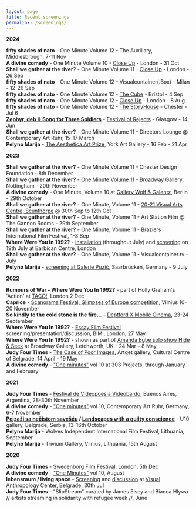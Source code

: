 ```yaml
---
layout: page
title: Recent screenings
permalink: /screenings/ 
---
```


**2024**  
  
**fifty shades of nato** - One Minute Volume 12 - The Auxiliary, Middlesbrough, 7-11 Nov  
**A divine comedy** - One Minute Volume 10 - [Close Up](https://www.closeupfilmcentre.com/film_programmes/2024/one-minute-volume-ten) - London - 31 Oct  
**Shall we gather at the river?** - One Minute Volume 11 - [Close Up](https://www.closeupfilmcentre.com/film_programmes/2024/one-minute-volume-11/) - London - 26 Sep  
**fifty shades of nato** - One Minute Volume 12 - Visualcontainer(.Box) - Milan - 12-26 Sep  
**fifty shades of nato** - One Minute Volume 12 - [The Cube](https://cubecinema.com/programme/event/kerry-baldry-one-minute-volume-12,14031/) - Bristol - 4 Sep  
**fifty shades of nato** - One Minute Volume 12 - [Close Up](https://www.closeupfilmcentre.com/film_programmes/2024/one-minute-volume-12/) - London - 8 Aug  
**fifty shades of nato** - One Minute Volume 12 - [The StoryHouse](https://www.storyhouse.com/whats-on/one-minute/) - Chester - Jul 6  
[**Zephyr, deb** & **Song for Three Soldiers**](https://www.rastko.co.uk/rejects2024/) - [Festival of Rejects](https://www.instagram.com/p/C7UjvU8IK3z) - Glasgow - 14 Jun  
**Shall we gather at the river?** - One Minute Volume 11 - Directors Lounge @ Contemporary Art Ruhr, 15-17 March  
**Pelyno Marija** - [The Aesthetica Art Prize](https://artprize.aestheticamagazine.com/projects/beatrice-bukantyte-rastko-novakovic/), York Art Gallery - 16 Feb - 21 Apr  
  
**2023** 

**Shall we gather at the river?** - One Minute Volume 11 - Chester Design Foundation - 8th December  
**Shall we gather at the river?** - One Minute Volume 11 - Broadway Gallery, Nottingham -  20th November  
**A divine comedy** - One Minute, Volume 10 at [Gallery Wolf & Galentz](https://wolf-galentz.de/en/), Berlin - 29th October  
**Shall we gather at the river?** - One Minute, Volume 11 - [20-21 Visual Arts Centre, Scunthorpe](https://www.2021visualartscentre.co.uk/one-minute-films-volume-11/) @ 30th Sep to 12th Oct  
**Shall we gather at the river?** - One Minute, Volume 11 - Art Station Film @ The Gannon Rooms - 29th September   
**Shall we gather at the river?** - One Minute, Volume 11 - Braziers International Film Festival, 1-3 Sep  
**Where Were You In 1992?** - [installation](https://www.barbican.org.uk/whats-on/2023/event/where-were-you-in-1992) (throughout July) and [screening](https://www.barbican.org.uk/whats-on/2023/event/where-were-you-in-1992-conversation-with-amanda-egbe) on 19th July at Barbican Centre, London  
**Shall we gather at the river?** - One Minute, Volume 11 - Visualcontainer.tv - July   
**Pelyno Marija** - [screening at Galerie Puzić](https://gallery-puzic.com/im-osten-nichts-neues-finissage/), Saarbrücken, Germany - 9 July    
  
**2022**  

**Rumours of War - Where Were You In 1992?** - part of Holly Graham's 'Action' at [TACO!](https://web.archive.org/web/20221129130452/https://taco.org.uk/ACTION-SCREENINGS), London 2 Dec  
**Caprice** - [Scanorama Festival, Glimpses of Europe competition](https://web.archive.org/web/20221103222519/https://scanorama.lt/en/edition/2022/films/caprice?back=https%3A%2F%2Fscanorama.lt%2Fen%2Fedition%2F2022%3Ftype%3Dselection%26selection%3D273%2A), Vilnius 10-20 November  
**So kindly to the cold stone is the fire…** - [Deptford X Mobile Cinema](https://web.archive.org/web/20220915130926/https://deptfordx.org/event/izzy-mcevoy-and-jemma-egan-mobile-cinema/), 23-24 September  
**Where Were You In 1992?** - [Essay Film Festival](https://web.archive.org/web/20220412181308/https://www.bbk.ac.uk/events/remote_event_view?id=29830) screening/presentation/discussion, BIMI, London, 27 May    
**Where Were You In 1992?** - shown as part of [Amanda Egbe solo show Hide & Seek](http://web.archive.org/web/20220402184945/https://www.broadway-letchworth.com/amandaegbehideandseek) at Broadway Gallery, Letchworth, UK - 24 Mar – 8 May  
**Judy Four Times** - [The Case of Poor Images](https://web.archive.org/web/20220412180828/https://www.kcb.org.rs/2022/04/slucaj-siromasnih-slika-grupna-medjunarodna-izlozba/), Artget gallery, Cultural Centre of Belgrade, 14 April - 19 May     
**A divine comedy** - ["One minutes"](http://oneminuteartistfilms.blogspot.com/2022/01/one-minute-volume-ten-screening-at-303.html) vol 10 at 303 Projects, through January and February  
  
**2021**  

**Judy Four Times** - [Festival de Videopoesía Videobardo](https://videobardo.wixsite.com/home/programaci%C3%B3n), Buenos Aires, Argentina, 28-30th November  
**A divine comedy** - ["One minutes"](http://oneminuteartistfilms.blogspot.com/2020/10/one-minutes-to-screen-at-contemporary.html) vol 10, Contemporary Art Ruhr, Germany, 6-7 November    
**[Pejzaži sa nečistom savešću](http://u10.rs/2021/pejzazi-sa-necistom-savescu/) / [Landscapes with a guilty conscience](http://u10.rs/2021/landscapes-with-a-guilty-conscience/)** - U10 gallery, Belgrade, Serbia, 13-16th October  
**Pelyno Marija** - Wolves Independent International Film Festival, Lithuania, September  
**Pelyno Marija** - Trivium Gallery, Vilnius, Lithuania, 15th August    

**2020**

**Judy Four Times** - [Swedenborg Film Festival](https://www.swedenborg.org.uk/events/swedenborg-film-festival-2020/), London, 5th Dec  
**A divine comedy** - ["One Minutes"](http://oneminuteartistfilms.blogspot.com/2020/07/one-minute-volume-ten.html) vol 10, August  
**lebensraum / living space** - [Screening](https://www.facebook.com/events/3367177669984542/) and [discussion](http://www.rastko.co.uk//images/ovekove%C4%8Deno.gif) at [Visual Anthropology Center](https://visualanthropologycenter.com/), Belgrade, 30th Jul  
**Judy Four Times** - "SlipStream" curated by James Elsey and Bianca Hlywa // artists streaming in solidarity with refugee week //, June 
